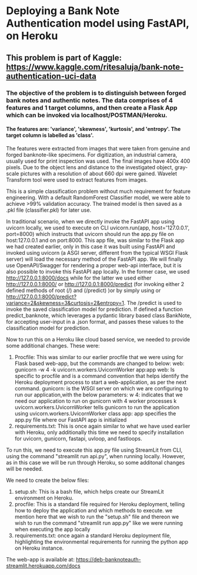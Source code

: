 # Deploying a Bank Note Authentication model using FastAPI, on Heroku
## This problem is part of Kaggle: https://www.kaggle.com/ritesaluja/bank-note-authentication-uci-data
### The objective of the problem is to distinguish between forged bank notes and authentic notes. The data comprises of 4 features and 1 target columns, and then create a Flask App which can be invoked via localhost/POSTMAN/Heroku.

#### The features are: 'variance', 'skewness', 'kurtosis', and 'entropy'. The target column is labelled as 'class'.

The features were extracted from images that were taken from genuine and forged banknote-like specimens. For digitization, an industrial camera, usually used for print inspection was used. The final images have 400x 400 pixels. Due to the object lens and distance to the investigated object, gray-scale pictures with a resolution of about 660 dpi were gained. Wavelet Transform tool were used to extract features from images.

This is a simple classification problem without much requirement for feature engineering. With a default RandomForest Classifier model, we were able to achieve >99% validation accuracy. The trained model is then saved as a .pkl file (classifier.pkl) for later use.

In traditional scenario, when we directly invoke the FastAPI app using uvicorn locally, we used to execute on CLI uvicorn.run(app, host='127.0.0.1', port=8000) which instructs that uvicorn should run the app.py file on host:127.0.0.1 and on port:8000. This app file, was similar to the Flask app we had created earlier, only in this case it was built using FastAPI and invoked using uvicorn (a ASGI server, different from the typical WSGI Flask server) will load the necessary method of the FastAPI app. We will finally use OpenAPI/Swagger for rendering a proper web-api interface, but it is also possible to invoke this FastAPI app locally. In the former case, we used http://127.0.0.1:8000/docs while for the latter we used either http://127.0.0.1:8000/ or http://127.0.0.1:8000/predict (for invoking either 2 defined methods of root (/) and (/predict) )or by simply using or http://127.0.0.1:8000/predict?variance=2&skewness=3&curtosis=2&entropy=1. The /predict is used to invoke the saved classification model for prediction. If defined a function predict_banknote, which leverages a pydantic library based class BankNote, for accepting user-input in a .json format, and passes these values to the classification model for prediction.

Now to run this on a Heroku like cloud based service, we needed to provide some additional changes. These were:
1. Procfile: 			This was similar to our earlier procfile that we were using for Flask based web-app, but the commands are changed to below:
						web: gunicorn -w 4 -k uvicorn.workers.UvicornWorker app:app
							web: Is specific to procfile and is a command convention that helps identify the Heroku deployment process to start a 		web-application, as per the next command. 
							gunicorn: is the WSGI server on which we are configuring to run our application,with the below parameters:
							w 4: indicates that we need our application to run on gunicorn with 4 worker processes
							k uvicorn.workers.UvicornWorker tells gunicorn to run the application using uvicorn.workers.UvicornWorker class
							app: app specifies the app.py file where our FastAPI app is initialized
2. requirements.txt: 	This is once again similar to what we have used earlier with Heroku, only additionally this time we need to specify installation for uvicorn, gunicorn, fastapi, uvloop, and fastloops.

To run this, we need to execute this app.py file using StreamLit from CLI, using the command "streamlit run api.py", when running locally. However, as in this case we will be run through Heroku, so some additonal changes will be needed.

We need to create the below files:
1. setup.sh: This is a bash file, which helps create our StreamLit environment on Heroku.
2. procfile: This is a standard file required for Heroku deployment, telling how to deploy the application and which methods to execute. we mention here that we wish to run the "setup.sh" file and thereon we wish to run the command "streamlit run app.py" like we were running when executing the app locally
3. requirements.txt: once again a standard Heroku deployment file, highlighting the environmental requirements for running the python app on Heroku instance.

The web-app is available at: https://deb-banknoteauth-streamlit.herokuapp.com/docs
